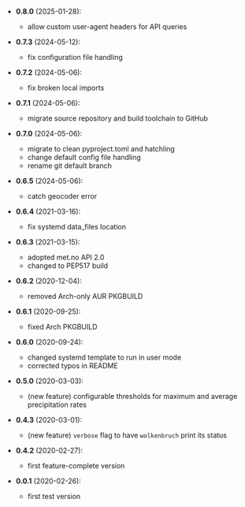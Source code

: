 - **0.8.0** (2025-01-28):
    - allow custom user-agent headers for API queries

- **0.7.3** (2024-05-12):
    - fix configuration file handling

- **0.7.2** (2024-05-06):
    - fix broken local imports

- **0.7.1** (2024-05-06):
    - migrate source repository and build toolchain to GitHub

- **0.7.0** (2024-05-06):
    - migrate to clean pyproject.toml and hatchling
    - change default config file handling
    - rename git default branch

- **0.6.5** (2024-05-06):
    - catch geocoder error

- **0.6.4** (2021-03-16):
    - fix systemd data_files location

- **0.6.3** (2021-03-15):
    - adopted met.no API 2.0
    - changed to PEP517 build

- **0.6.2** (2020-12-04):
    - removed Arch-only AUR PKGBUILD

- **0.6.1** (2020-09-25):
    - fixed Arch PKGBUILD

- **0.6.0** (2020-09-24):
    - changed systemd template to run in user mode
    - corrected typos in README

- **0.5.0** (2020-03-03):
    - (new feature) configurable thresholds for maximum and average precipitation rates

- **0.4.3** (2020-03-01): 
    - (new feature) `verbose` flag to have `wolkenbruch` print its status

- **0.4.2** (2020-02-27):
    - first feature-complete version

- **0.0.1** (2020-02-26): 
    - first test version
